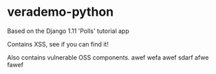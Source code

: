 # verademo-python

Based on the Django 1.11 'Polls' tutorial app

Contains XSS, see if you can find it!

Also contains vulnerable OSS components.
awef
wefa
awef
sdarf
afwe
fawef
